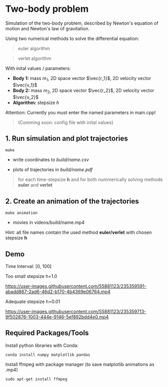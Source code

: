 # Two-body problem
Simulation of the two-body problem, described by Newton's equation of motion and Newton's law of gravitation.

Using two numerical methods to solve the differential equation:
> euler algorithm

> verlet algorithm

With inital values / parameters:
- **Body 1:** mass $m_1$, 2D space vector $\vec{r_1}$, 2D velocity vector $\vec{v_1}$
- **Body 2:** mass $m_2$, 2D space vector $\vec{r_2}$, 2D velocity vector $\vec{v_2}$
- **Algorithm:** stepsize $h$

Attention: Currently you must enter the named parameters in main.cpp!
> (Comming soon: config file with inital values)

## 1. Run simulation and plot trajectories
```
make
```
- write coordinates to *build/name.csv*

- plots of trajectories in *build/name.pdf*

> for each time-stepsize **h** and for both nummerically solving methods **euler** and **verlet**


## 2. Create an animation of the trajectories
```
make animation
```
- movies in videos/build/name.mp4


Hint: all file names contain the used method **euler/verlet** with chosen stepsize **h**

## Demo
Time Interval: [0, 100]

Too small stepsize h=1.0

https://user-images.githubusercontent.com/55881123/235359591-abadd867-2ad6-46d2-b170-4b4369e06764.mp4

Adequate stepsize h=0.01

https://user-images.githubusercontent.com/55881123/235359713-9f502876-1003-444e-9146-5ef892bdd4e0.mp4


## Required Packages/Tools
Install python libraries with Conda:
```
conda install numpy matplotlib pandas
```

Install ffmpeg with package manager (to save matplotlib animations as .mp4)
```
sudo apt-get install ffmpeg
```
